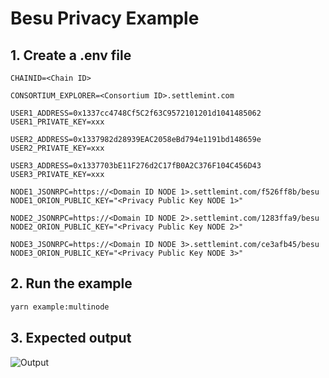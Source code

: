 # Besu Privacy Example

## 1. Create a .env file

```env
CHAINID=<Chain ID>

CONSORTIUM_EXPLORER=<Consortium ID>.settlemint.com

USER1_ADDRESS=0x1337cc4748Cf5C2f63C9572101201d1041485062
USER1_PRIVATE_KEY=xxx

USER2_ADDRESS=0x1337982d28939EAC2058eBd794e1191bd148659e
USER2_PRIVATE_KEY=xxx

USER3_ADDRESS=0x1337703bE11F276d2C17fB0A2C376F104C456D43
USER3_PRIVATE_KEY=xxx

NODE1_JSONRPC=https://<Domain ID NODE 1>.settlemint.com/f526ff8b/besu
NODE1_ORION_PUBLIC_KEY="<Privacy Public Key NODE 1>"

NODE2_JSONRPC=https://<Domain ID NODE 2>.settlemint.com/1283ffa9/besu
NODE2_ORION_PUBLIC_KEY="<Privacy Public Key NODE 2>"

NODE3_JSONRPC=https://<Domain ID NODE 3>.settlemint.com/ce3afb45/besu
NODE3_ORION_PUBLIC_KEY="<Privacy Public Key NODE 3>"
```

## 2. Run the example

```sh
yarn example:multinode
```

## 3. Expected output

![Output](output.png)
